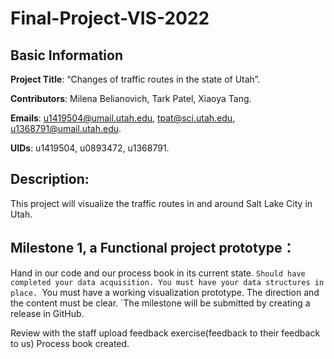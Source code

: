 # Final-Project-VIS-2022
## Basic Information
**Project Title**: “Changes of traffic routes in the state of Utah”.

**Contributors**: Milena Belianovich, Tark Patel, Xiaoya Tang.

**Emails**: u1419504@umail.utah.edu, tpat@sci.utah.edu, u1368791@umail.utah.edu.

**UIDs**: u1419504, u0893472, u1368791.

## Description: 
This project will visualize the traffic routes in and around Salt Lake City in Utah.

## Milestone 1, a Functional project prototype：
  Hand in our code and our process book in its current state.
    `Should have completed your data acquisition. You must have your data structures in place.
    `You must have a working visualization prototype. The direction and the content must be clear.
    `The milestone will be submitted by creating a release in GitHub.
    
  Review with the staff
  upload feedback exercise(feedback to their feedback to us)
  Process book created.
